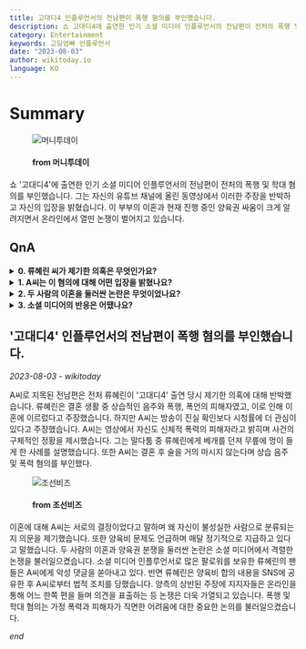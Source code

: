 ```yaml
---
title: 고대디4 인플루언서의 전남편이 폭행 혐의를 부인했습니다.
description: 쇼 고대디4에 출연한 인기 소셜 미디어 인플루언서의 전남편이 전처의 폭행 및 학대 혐의를 부인했습니다. 그는 자신의 유튜브 채널에 올린 동영상에서 이러한 주장을 반박하고 자신의 입장을 밝혔습니다. 이 부부의 이혼과 현재 진행 중인 양육권 싸움이 크게 알려지면서 온라인에서 열띤 논쟁이 벌어지고 있습니다.
category: Entertainment
keywords: 고딩엄빠 인플루언서
date: "2023-08-03"
author: wikitoday.io
language: KO
---
```


# Summary

<figure>
    <img src="https://thumb.mt.co.kr/21/2023/08/2023080315281096391_1.jpg" alt="머니투데이" />
    <figcaption>
        <h4> from 머니투데이</h4>
    </figcaption>
</figure>

쇼 '고대디4'에 출연한 인기 소셜 미디어 인플루언서의 전남편이 전처의 폭행 및 학대 혐의를 부인했습니다. 그는 자신의 유튜브 채널에 올린 동영상에서 이러한 주장을 반박하고 자신의 입장을 밝혔습니다. 이 부부의 이혼과 현재 진행 중인 양육권 싸움이 크게 알려지면서 온라인에서 열띤 논쟁이 벌어지고 있습니다.

## QnA

<details>
    <summary><b>0. 류혜린 씨가 제기한 의혹은 무엇인가요?</b></summary>
    류혜린은 결혼 생활 중 전남편으로부터 상습적인 음주와 폭행, 폭언의 피해를 입었다고 주장했습니다.
</details>

<details>
    <summary><b>1. A씨는 이 혐의에 대해 어떤 입장을 밝혔나요?</b></summary>
    A씨는 혐의를 부인하며 방송이 진실 확인보다 시청률에 더 관심이 있다고 주장했습니다. 또한 자신도 신체적 학대의 피해자였다고 진술했습니다.
</details>

<details>
    <summary><b>2. 두 사람의 이혼을 둘러싼 논란은 무엇이었나요?</b></summary>
    이 논란에는 양육비 문제와 외도 의혹이 얽혀 있었습니다. 류혜린은 양육비 합의 내용을 SNS에 공개한 후 A씨로부터 법적 조치를 당했습니다.
</details>

<details>
    <summary><b>3. 소셜 미디어의 반응은 어땠나요?</b></summary>
    이 논란은 양측 지지자들이 온라인에서 각자의 의견을 표출하며 격렬한 논쟁을 불러일으켰습니다. 류혜린의 팬들은 악성 댓글로 A씨를 공격하고 있습니다.
</details>

## '고대디4' 인플루언서의 전남편이 폭행 혐의를 부인했습니다.

_2023-08-03 - wikitoday_

A씨로 지목된 전남편은 전처 류혜린이 '고대디4' 출연 당시 제기한 의혹에 대해 반박했습니다. 류혜린은 결혼 생활 중 상습적인 음주와 폭행, 폭언의 피해자였고, 이로 인해 이혼에 이르렀다고 주장했습니다. 하지만 A씨는 방송이 진실 확인보다 시청률에 더 관심이 있다고 주장했습니다. A씨는 영상에서 자신도 신체적 폭력의 피해자라고 밝히며 사건의 구체적인 정황을 제시했습니다. 그는 말다툼 중 류혜린에게 베개를 던져 무릎에 멍이 들게 한 사례를 설명했습니다. 또한 A씨는 결혼 후 술을 거의 마시지 않는다며 상습 음주 및 폭력 혐의를 부인했다.

<figure>
    <img src="https://biz.chosun.com/resizer/OzWm5zbHZgPosTTDyJbsKxtO7Vk=/650x341/smart/cloudfront-ap-northeast-1.images.arcpublishing.com/chosunbiz/3DGCCITC2SDZVH2H2HEZUAHUWI.jpg" alt="조선비즈" />
    <figcaption>
        <h4> from 조선비즈</h4>
    </figcaption>
</figure>

이혼에 대해 A씨는 서로의 결정이었다고 말하며 왜 자신이 불성실한 사람으로 분류되는지 의문을 제기했습니다. 또한 양육비 문제도 언급하며 매달 정기적으로 지급하고 있다고 말했습니다. 두 사람의 이혼과 양육권 분쟁을 둘러싼 논란은 소셜 미디어에서 격렬한 논쟁을 불러일으켰습니다. 소셜 미디어 인플루언서로 많은 팔로워를 보유한 류혜린의 팬들은 A씨에게 악성 댓글을 쏟아내고 있다. 반면 류혜린은 양육비 합의 내용을 SNS에 공유한 후 A씨로부터 법적 조치를 당했습니다. 양측의 상반된 주장에 지지자들은 온라인을 통해 어느 한쪽 편을 들며 의견을 표출하는 등 논쟁은 더욱 가열되고 있습니다. 폭행 및 학대 혐의는 가정 폭력과 피해자가 직면한 어려움에 대한 중요한 논의를 불러일으켰습니다.

_end_
